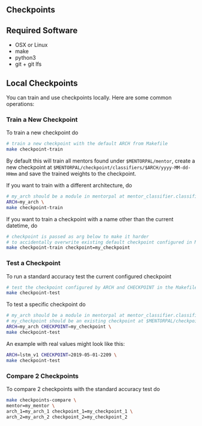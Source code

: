 Checkpoints
-----------

## Required Software

- OSX or Linux
- make
- python3
- git + git lfs

## Local Checkpoints

You can train and use checkpoints locally. Here are some common operations:

### Train a New Checkpoint 

To train a new checkpoint do

```bash
# train a new checkpoint with the default ARCH from Makefile
make checkpoint-train
```

By default this will  train all mentors found under `$MENTORPAL/mentor`, create a new checkpoint at `$MENTORPAL/checkpoint/classifiers/$ARCH/yyyy-MM-dd-HHmm` and save the trained weights to the checkpoint.

If you want to train with a different architecture, do

```bash
# my_arch should be a module in mentorpal at mentor_classifier.classifiers.arch.my_arch
ARCH=my_arch \
make checkpoint-train
```

If you want to train a checkpoint with a name other than the current datetime, do

```bash
# checkpoint is passed as arg below to make it harder 
# to accidentally overwrite existing default checkpoint configured in Makefile
make checkpoint-train checkpoint=my_checkpoint
```

### Test a Checkpoint 

To run a standard accuracy test the current configured checkpoint

```bash
# test the checkpoint configured by ARCH and CHECKPOINT in the Makefile
make checkpoint-test
```

To test a specific checkpoint do

```bash
# my_arch should be a module in mentorpal at mentor_classifier.classifiers.arch.my_arch
# my_checkpoint should be an existing checkpoint at $MENTORPAL/checkpoint/classifiers/$myarch/$my_checkpoint
ARCH=my_arch CHECKPOINT=my_checkpoint \
make checkpoint-test
```

An example with real values might look like this:

```bash
ARCH=lstm_v1 CHECKPOINT=2019-05-01-2209 \
make checkpoint-test
```

### Compare 2 Checkpoints

To compare 2 checkpoints with the standard accuracy test do 

```bash
make checkpoints-compare \
mentor=my_mentor \
arch_1=my_arch_1 checkpoint_1=my_checkpoint_1 \
arch_2=my_arch_2 checkpoint_2=my_checkpoint_2
```

